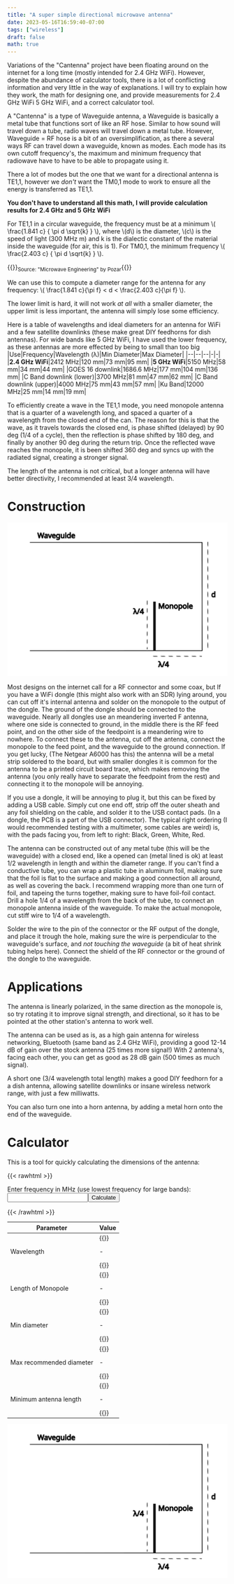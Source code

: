 ```yaml
---
title: "A super simple directional microwave antenna"
date: 2023-05-16T16:59:40-07:00
tags: ["wireless"]
draft: false
math: true
---
```


Variations of the "Cantenna" project have been floating around on the internet for a long time (mostly intended for 2.4 GHz WiFi).
However, despite the abundance of calculator tools, there is a lot of conflicting information and very little in the way of explanations.
I will try to explain how they work, the math for designing one, and provide measurements for 2.4 GHz WiFi 5 GHz WiFi, and a correct calculator tool.

A "Cantenna" is a type of Waveguide antenna, a Waveguide is basically a metal tube that functions sort of like an RF hose.
Similar to how sound will travel down a tube, radio waves will travel down a metal tube.
However, Waveguide = RF hose is a bit of an oversimplification, as there a several ways RF can travel down a waveguide, known as modes.
Each mode has its own cutoff frequency's, the maximum and minimum frequency that radiowave have to have to be able to propagate using it.

There a lot of modes but the one that we want for a directional antenna is TE1,1, however we *don't* want the TM0,1 mode to work to ensure all the energy is transferred as TE1,1.

**You don't have to understand all this math, I will provide calculation results for 2.4 GHz and 5 GHz WiFi**

For TE1,1 in a circular waveguide, the frequency must be at a minimum \\( \frac{1.841 c} { \pi d \sqrt{k} } \\), where \\(d\\) is the diameter, \\(c\\) is the speed of light (300 MHz m) and k is the dialectic constant of the material inside the waveguide (for air, this is 1).
For TM0,1, the minimum frequency \\( \frac{2.403 c} { \pi d \sqrt{k} } \\).

{{<rawhtml>}}<sub>Source: "Microwave Engineering" by Pozar</sub>{{</rawhtml>}}

We can use this to compute a diameter range for the antenna for any frequency: \\( \frac{1.841  c}{\pi f} < d < \frac{2.403  c}{\pi f} \\).

The lower limit is hard, it will not work *at all* with a smaller diameter, the upper limit is less important, the antenna will simply lose some efficiency.

Here is a table of wavelengths and ideal diameters for an antenna for WiFi and a few satellite downlinks (these make great DIY feedhorns for dish antennas).
For wide bands like 5 GHz WiFi, I have used the lower frequency, as these antennas are more effected by being to small than too big
|Use|Frequency|Wavelength (λ)|Min Diameter|Max Diameter|
|--|--|--|-|-|
|**2.4 GHz WiFi**|2412 MHz|120 mm|73 mm|95 mm|
|**5 GHz WiFi**|5150 MHz|58 mm|34 mm|44 mm|
|GOES 16 downlink|1686.6 MHz|177 mm|104 mm|136 mm|
|C Band downlink (lower)|3700 MHz|81 mm|47 mm|62 mm|
|C Band downlink (upper)|4000 MHz|75 mm|43 mm|57 mm|
|Ku Band|12000 MHz|25 mm|14 mm|19 mm|

To efficiently create a wave in the TE1,1 mode, you need monopole antenna that is a quarter of a wavelength long, and spaced a quarter of a wavelength from the closed end of the can.
The reason for this is that the wave, as it travels towards the closed end, is phase shifted (delayed) by 90 deg (1/4 of a cycle), then the reflection is phase shifted by 180 deg, and finally by another 90 deg during the return trip.
Once the reflected wave reaches the monopole, it is been shifted 360 deg and syncs up with the radiated signal, creating a stronger signal.

The length of the antenna is not critical, but a longer antenna will have better directivity, I recommended at least 3/4 wavelength.

# Construction 

![A diagram of the antenna, showing a 1/4 wavelength monopole and 1/4 wavelength spacing from the back of the can](cantenna.png)

Most designs on the internet call for a RF connector and some coax, but If you have a WiFi dongle (this might also work with an SDR) lying around, you can cut off it's internal antenna and solder on the monopole to the output of the dongle.
The ground of the dongle should be connected to the waveguide.
Nearly all dongles use an meandering inverted F antenna, where one side is connected to ground, in the middle there is the RF feed point, and on the other side of the feedpoint is a meandering wire to nowhere.
To connect these to the antenna, cut off the antenna, connect the monopole to the feed point, and the waveguide to the ground connection.
If you get lucky, (The Netgear A6000 has this) the antenna will be a metal strip soldered to the board, but with smaller dongles it is common for the antenna to be a printed circuit board trace, which makes removing the antenna (you only really have to separate the feedpoint from the rest) and connecting it to the monopole will be annoying.

If you use a dongle, it will be annoying to plug it, but this can be fixed by adding a USB cable.
Simply cut one end off, strip off the outer sheath and any foil shielding on the cable, and solder it to the USB contact pads. (In a dongle, the PCB is a part of the USB connector).
The typical right ordering (I would recommended testing with a multimeter, some cables are weird) is, with the pads facing you, from left to right: Black, Green, White, Red.

The antenna can be constructed out of any metal tube (this will be the waveguide) with a closed end, like a opened can (metal lined is ok) at least 1/2 wavelength in length and within the diameter range.
If you can't find a conductive tube, you can wrap a plastic tube in aluminum foil, making sure that the foil is flat to the surface and making a good connection all around, as well as covering the back.
I recommend wrapping more than one turn of foil, and tapeing the turns together, making sure to have foil-foil contact.
Drill a hole 1/4 of a wavelength from the back of the tube, to connect an monopole antenna inside of the waveguide.
To make the actual monopole, cut stiff wire to 1/4 of a wavelength.

Solder the wire to the pin of the connector or the RF output of the dongle, and place it trough the hole, making sure the wire is perpendicular to the waveguide's surface, and *not touching the waveguide* (a bit of heat shrink tubing helps here).
Connect the shield of the RF connector or the ground of the dongle to the waveguide.

# Applications

The antenna is linearly polarized, in the same direction as the monopole is, so try rotating it to improve signal strength, and directional, so it has to be pointed at the other station's antenna to work well.

The antenna can be used as is, as a high gain antenna for wireless networking, Bluetooth (same band as 2.4 GHz WiFi), providing a good 12-14 dB of gain over the stock antenna (25 times more signal!)
With 2 antenna's, facing each other, you can get as good as 28 dB gain (500 times as much signal).

A short one (3/4 wavelength total length) makes a good DIY feedhorn for a a dish antenna, allowing satellite downlinks or insane wireless network range, with just a few milliwatts.

You can also turn one into a horn antenna, by adding a metal horn onto the end of the waveguide.

# Calculator

This is a tool for quickly calculating the dimensions of the antenna:

{{< rawhtml >}} 

<script>

function update() {
    var round = Math.round;

    var c = 300 * 1000; // Speed of light, in mm MHz
    var pi = 3.14
    var freq = +document.getElementById("freq").value;
    var wavelength = c/freq;
    document.getElementById("wavelength").innerText = round(wavelength) + "mm";
    document.getElementById("monopole").innerText = round(wavelength/4) + "mm";
    document.getElementById("minlength").innerText = round(wavelength*3/4) + "mm";

    var lower_limit = 1.841*c/(pi*freq);
    var upper_limit = 2.403*c/(pi*freq);
    document.getElementById("mind").innerText = round(lower_limit) + "mm";
    document.getElementById("maxd").innerText = round(upper_limit) + "mm";
}

</script>

<p>Enter frequency in MHz (use lowest frequency for large bands): <input id="freq"></input><button onclick='update()'>Calculate</button></p>

{{< /rawhtml >}}

|Parameter|Value|
|-|-|
|Wavelength|{{<rawhtml>}}<p id="wavelength"> - </p>{{</rawhtml>}}|
|Length of Monopole|{{<rawhtml>}}<p id="monopole">-</p>{{</rawhtml>}}|
|Min diameter|{{<rawhtml>}}<p id="mind">-</p>{{</rawhtml>}}|
|Max recommended diameter|{{<rawhtml>}}<p id="maxd">-</p>{{</rawhtml>}}|
|Minimum antenna length|{{<rawhtml>}}<p id="minlength">-</p>{{</rawhtml>}}|

![A diagram of the antenna, showing a 1/4 wavelength monopole and 1/4 wavelength spacing from the back of the can](cantenna.png)

